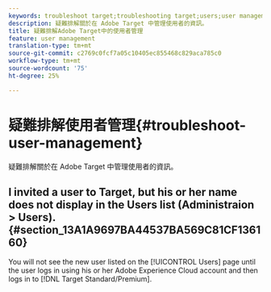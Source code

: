 ```yaml
---
keywords: troubleshoot target;troubleshooting target;users;user management
description: 疑難排解關於在 Adobe Target 中管理使用者的資訊。
title: 疑難排解Adobe Target中的使用者管理
feature: user management
translation-type: tm+mt
source-git-commit: c2769c0fcf7a05c10405ec855468c829aca785c0
workflow-type: tm+mt
source-wordcount: '75'
ht-degree: 25%

---
```



# 疑難排解使用者管理{#troubleshoot-user-management}

疑難排解關於在 Adobe Target 中管理使用者的資訊。

## I invited a user to Target, but his or her name does not display in the Users list (Administraion > Users). {#section_13A1A9697BA44537BA569C81CF136160}

You will not see the new user listed on the [!UICONTROL Users] page until the user logs in using his or her Adobe Experience Cloud account and then logs in to [!DNL Target Standard/Premium].